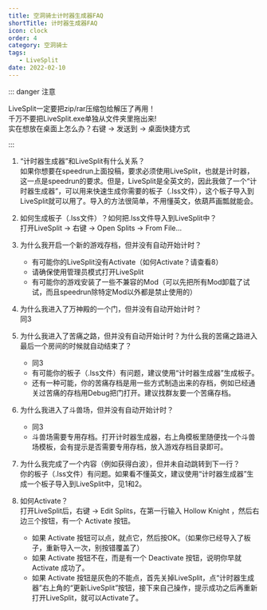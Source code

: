 ```yaml
---
title: 空洞骑士计时器生成器FAQ
shortTitle: 计时器生成器FAQ
icon: clock
order: 4
category: 空洞骑士
tags:
   - LiveSplit
date: 2022-02-10
---
```


<!-- more -->

::: danger 注意

LiveSplit一定要把zip/rar压缩包给解压了再用！\
千万不要把LiveSplit.exe单独从文件夹里拖出来!\
实在想放在桌面上怎么办？右键 -> 发送到 -> 桌面快捷方式

:::

1. “计时器生成器”和LiveSplit有什么关系？\
   如果你想要在speedrun上面投稿，要求必须使用LiveSplit，也就是计时器，这一点是speedrun的要求。但是，LiveSplit是全英文的，因此我做了一个“计时器生成器”，可以用来快速生成你需要的板子（.lss文件），这个板子导入到LiveSplit就可以用了。导入的方法很简单，不用懂英文，依葫芦画瓢就能会。

2. 如何生成板子（.lss文件）？如何把.lss文件导入到LiveSplit中？\
   打开LiveSplit -> 右键 -> Open Splits -> From File...

3. 为什么我开启一个新的游戏存档，但并没有自动开始计时？
   - 有可能你的LiveSplit没有Activate（如何Activate？请查看8）
   - 请确保使用管理员模式打开LiveSplit
   - 有可能你的游戏安装了一些不兼容的Mod（可以先把所有Mod卸载了试试，而且speedrun除特定Mod以外都是禁止使用的）

4. 为什么我进入了万神殿的一个门，但并没有自动开始计时？\
   同3

5. 为什么我进入了苦痛之路，但并没有自动开始计时？为什么我的苦痛之路进入最后一个房间的时候就自动结束了？
   - 同3
   - 有可能你的板子（.lss文件）有问题，建议使用“计时器生成器”生成板子。
   - 还有一种可能，你的苦痛存档是用一些方式制造出来的存档，例如已经通关过苦痛的存档用Debug把门打开。建议找群友要一个苦痛存档。
  
6. 为什么我进入了斗兽场，但并没有自动开始计时？
   - 同3
   - 斗兽场需要专用存档。打开计时器生成器，右上角模板里随便找一个斗兽场模板，会有提示是否需要专用存档，放入游戏存档目录即可。

7. 为什么我完成了一个内容（例如获得白波），但并未自动跳转到下一行？\
   你的板子（.lss文件）有问题。如果看不懂英文，建议使用“计时器生成器”生成一个板子导入到LiveSplit中，见1和2。

8. 如何Activate？\
   打开LiveSplit后，右键 -> Edit Splits，在第一行输入 Hollow Knight ，然后右边三个按钮，有一个 Activate 按钮。
   - 如果 Activate 按钮可以点，就点它，然后按OK。（如果你已经导入了板子，重新导入一次，别按错覆盖了）
   - 如果 Activate 按钮不在，而是有一个 Deactivate 按钮，说明你早就 Activate 成功了。
   - 如果 Activate 按钮是灰色的不能点，首先关掉LiveSplit，点“计时器生成器”右上角的“更新LiveSplit”按钮，接下来自己操作，提示成功之后再重新打开LiveSplit，就可以Activate了。
